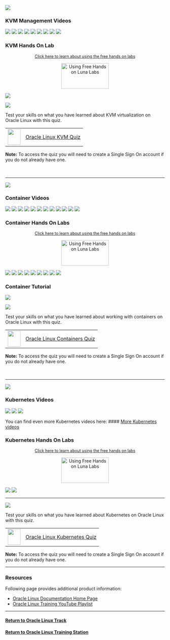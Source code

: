 ![](../../common/images/OL-virt-kvm.png)

### KVM Management Videos

[![](../../common/images/enab_kvm_300.png)](https://youtu.be/ALtnopSysY4)
[![](../../common/images/setup_cp_300.png)](https://youtu.be/-Z3AwP2HPa4)
[![](../../common/images/using_cp_300.png)](https://youtu.be/daHQeCY13s8)
[![](../../common/images/nat_based_300.png)](https://youtu.be/2MEqDxOeuDw)
[![](../../common/images/create_net_bridge_300.png)](https://youtu.be/OAfIb7gtang)
[![](../../common/images/use_net_bridge_300.png)](https://youtu.be/CXBTBxFoSKI)
[![](../../common/images/switch_nat_bridge_300.png)](https://youtu.be/hMstMTqzP_Q)
[![](../../common/images/vbox_kvm_300.png)](https://youtu.be/7gZLiTa3150)
[![](../../common/images/add_disk_300.png)](https://youtu.be/B3h_DWOMwrk)

### KVM Hands On Lab

<p style="font-size:90%;text-align:center;"><a href="https://youtu.be/HOB5dhbcAyo">Click here to learn about using the free hands on labs</a></p>
<p style="text-align:center;"><a href="https://youtu.be/HOB5dhbcAyo">
   <img src="../../common/images/lunalab-300px.png" alt="Using Free Hands on Luna Labs" style="width:150px;height:80px;">
   </a></p> 

[![](../../common/images/createvmkvm_lab.png)](https://luna.oracle.com/lab/1671b073-895c-4800-bd60-cfe1f445074c)
   
   
![](../../common/images/quiz1.png)
   
      
Test your skills on what you have learned about KVM virtualization on Oracle Linux with this quiz.   
 
<table>
    <tr>
    <td><img src="../../common/images/quiz_v2.png" width="40" height="50"></td>
    <td><a href="https://apexapps.oracle.com/pls/apex/f?p=ST_QUIZ:200:0::::P200_QUIZ_KEY:CPXRPS1">Oracle Linux KVM Quiz</a></td>
  </tr>
</table>    
<b>Note:</b> To access the quiz you will need to create a Single Sign On account if you do not already have one.
<br>
<br>
<br>

--- 

![](../../common/images/OL-virt-containers.png)

### Container Videos

[![](../../common/images/overview_300.png)](https://youtu.be/V9sOZHfuvVM)
[![](../../common/images/are_containers_vms_300.png)](https://youtu.be/AvNDTpmHOMk)
[![](../../common/images/install_pbs_300.png)](https://youtu.be/L9Arzr88p0M)
[![](../../common/images/pull_image_300.png)](https://youtu.be/QmZE-lFNzk4)
[![](../../common/images/pub_reg_300.png)](https://youtu.be/q57hNilpakk)
[![](../../common/images/loc_reg_300.png)](https://youtu.be/8wVmR_5YyCk)
[![](../../common/images/run_cont_300.png)](https://youtu.be/PXeKEIdaTBs)
[![](../../common/images/image_layers_300.png)](https://youtu.be/i9KKMM0RiDI)
[![](../../common/images/bind_mounts_300.png)](https://youtu.be/Kw5vdNRRaZc)
[![](../../common/images/use_vol_300.png)](https://youtu.be/qIjTMOfGa_Y)
[![](../../common/images/dockerfile_300.png)](https://youtu.be/AkvluNPzGSY)
[![](../../common/images/chroot_300.png)](https://youtu.be/dxzwxvn621w)

### Container Hands On Labs

<p style="font-size:90%;text-align:center;"><a href="https://youtu.be/HOB5dhbcAyo">Click here to learn about using the free hands on labs</a></p>
<p style="text-align:center;"><a href="https://youtu.be/HOB5dhbcAyo">
   <img src="../../common/images/lunalab-300px.png" alt="Using Free Hands on Luna Labs" style="width:150px;height:80px;">
   </a></p> 

[![](../../common/images/podman_lab2.png)](https://luna.oracle.com/lab/4fa11b26-6c31-4595-ac00-b6c6af97f417)
[![](../../common/images/stor_podman_lab2.png)](https://luna.oracle.com/lab/0dde3b49-0b91-423e-a126-5e718e05ca64)
[![](../../common/images/usecont_lab2.png)](https://luna.oracle.com/lab/42ce804b-ce7c-4fc0-9baf-aaccc4d80495)
[![](../../common/images/nfs_podman.png)](https://luna.oracle.com/lab/556e1401-568f-447e-8c0b-c94a86b1114f)
[![](../../common/images/podman-desktop.png)](https://luna.oracle.com/lab/55225d03-4fdb-42dd-bb3c-0382cb918963)
[![](../../common/images/podman-compose3.png)](https://luna.oracle.com/lab/0e800b97-2c1b-43a8-b0f0-003f1543d2ba)
[![](../../common/images/podman-quay.png)](https://luna.oracle.com/lab/e3f488a9-20a8-49d8-ae08-818f8730568c)
[![](../../common/images/podman-haproxy-new.png)](https://luna.oracle.com/lab/a9eb9ff9-b56d-4ddc-9283-b72467d78128)
[![](../../common/images/podman-ha-quay-new.png)](https://luna.oracle.com/lab/a63c2548-c459-457f-b3d1-123c99d90d89)

### Container Tutorial

[![](../../common/images/multi_lab.png)](https://docs.oracle.com/en/learn/oracle-linux-platform-images/index.html)
   
   
![](../../common/images/quiz1.png)
   
  
Test your skills on what you have learned about working with containers on Oracle Linux with this quiz.   
 
<table>
    <tr>
    <td><img src="../../common/images/quiz_v2.png" width="40" height="50"></td>
    <td><a href="https://apexapps.oracle.com/pls/apex/f?p=ST_QUIZ:200:0::::P200_QUIZ_KEY:CS8UESN">Oracle Linux Containers Quiz</a></td>
  </tr>
</table>    
<b>Note:</b> To access the quiz you will need to create a Single Sign On account if you do not already have one.
<br>
<br>
<br>

---
![](../../common/images/OL-virt-kubern.png)

### Kubernetes Videos

[![](../../common/images/tour_300.png)](https://youtu.be/syBe1H-qe8U)
[![](../../common/images/resources_300.png)](https://youtu.be/e5m3TlvM4y4)
[![](../../common/images/minikube_300.png)](https://youtu.be/u1qY8ax0U44)


You can find even more Kubernetes videos here: #### [More Kubernetes videos](../../OCNE/ocne.md#kubernetes-videos)


### Kubernetes Hands On Labs

<p style="font-size:90%;text-align:center;"><a href="https://youtu.be/HOB5dhbcAyo">Click here to learn about using the free hands on labs</a></p>
<p style="text-align:center;"><a href="https://youtu.be/HOB5dhbcAyo">
   <img src="../../common/images/lunalab-300px.png" alt="Using Free Hands on Luna Labs" style="width:150px;height:80px;">
   </a></p> 

[![](../../common/images/mini_lab.png)](https://luna.oracle.com/lab/8b2f7860-3204-4cd3-8d55-3f6de9ca03c2)
[![](../../common/images/runkub_lab.png)](https://luna.oracle.com/lab/01e69515-8cda-4d6e-89af-849f324c4b7f)

---

![](../../common/images/quiz1.png)
   
  
Test your skills on what you have learned about Kubernetes on Oracle Linux with this quiz.   
 
<table>
    <tr>
    <td><img src="../../common/images/quiz_v2.png" width="40" height="50"></td>
    <td><a href="https://apexapps.oracle.com/pls/apex/f?p=ST_QUIZ:200:0::::P200_QUIZ_KEY:BPJX2YO">Oracle Linux Kubernetes Quiz</a></td>
  </tr>
</table>    
<b>Note:</b> To access the quiz you will need to create a Single Sign On account if you do not already have one.

---
### Resources

Following page provides additional product information:

- [Oracle Linux Documentation Home Page](https://docs.oracle.com/en/operating-systems/oracle-linux/)
- [Oracle Linux Training YouTube Playlist](https://www.youtube.com/playlist?list=PLKCk3OyNwIztOLwiTOF0HOV5aiTjGNpLl)

---

#### [Return to Oracle Linux Track](../ol.md)

#### [Return to Oracle Linux Training Station](../../README.md)
